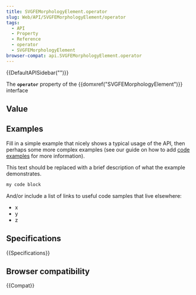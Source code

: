 ```yaml
---
title: SVGFEMorphologyElement.operator
slug: Web/API/SVGFEMorphologyElement/operator
tags:
  - API
  - Property
  - Reference
  - operator
  - SVGFEMorphologyElement
browser-compat: api.SVGFEMorphologyElement.operator
---
```

{{DefaultAPISidebar("")}}

The **`operator`** property of the {{domxref("SVGFEMorphologyElement")}} interface 

## Value



## Examples

Fill in a simple example that nicely shows a typical usage of the API, then perhaps some more complex examples (see our guide on how to add [code examples](/en-US/docs/MDN/Contribute/Structures/Code_examples) for more information).

This text should be replaced with a brief description of what the example demonstrates.

```js
my code block
```

And/or include a list of links to useful code samples that live elsewhere:

*   x
*   y
*   z

## Specifications

{{Specifications}}

## Browser compatibility

{{Compat}}


